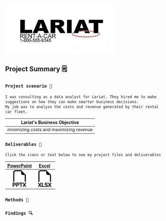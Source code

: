 [<img src="images/dynamic/lariat-logo.jpg" width="358px">](https://github.com/bradfordjohnson/lariat-rentals/blob/main/README.md)

## Project Summary 🗒️
### `Project scenario 🧭`
```
I was consulting as a data analyst for Lariat. They hired me to make suggestions on how they can make smarter business decisions.
My job was to analyze the costs and revenue generated by their rental car fleet. 
```
| **Lariat's Business Objective** |
|---|
| minimizing costs and maximizing revenue |

### `Deliverables 📂`
```
Click the icons or text below to see my project files and deliverables
```
| [PowerPoint](https://1drv.ms/p/s!Ahpkb3AfX4xfhLwtwCAS3g6L6ZA6sQ?e=3JhUY6) | [Excel](https://1drv.ms/x/s!Ahpkb3AfX4xfhLw5nv0BCOoHdWSS5g?e=knZCre) |
|:---:|:---:|
| [<img src="images/static/filetype-pptx.svg" width="54px">](https://1drv.ms/p/s!Ahpkb3AfX4xfhLwtwCAS3g6L6ZA6sQ?e=3JhUY6) | [<img src="images/static/filetype-xlsx.svg" width="54px">](https://1drv.ms/x/s!Ahpkb3AfX4xfhLw5nv0BCOoHdWSS5g?e=knZCre) |

### `Methods 🔧`

### `Findings 🔍`
